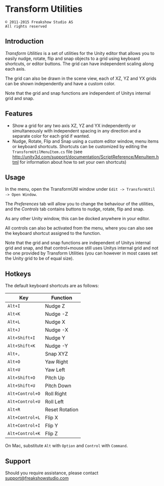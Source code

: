 
Transform Utilities
===================

    © 2011-2015 Freakshow Studio AS
    All rights reserved


Introduction
------------

*Transform Utilities* is a set of utilities for the Unity editor that allows you to easily nudge, rotate, flip and snap objects to a grid using keyboard shortcuts, or editor buttons. The grid can have independent scaling along each axis.

The grid can also be drawn in the scene view, each of XZ, YZ and YX grids can be shown independently and have a custom color.

Note that the grid and snap functions are independent of Unitys internal grid and snap.


Features
--------

 * Show a grid for any two axis XZ, YZ and YX independently or simultaneously with independent spacing in any direction and a separate color for each grid if wanted.
 * Nudge, Rotate, Flip and Snap using a custom editor window, menu items or keyboard shortcuts. Shortcuts can be customized by editing the ```TransformUtilMenuItem.cs``` file (see http://unity3d.com/support/documentation/ScriptReference/MenuItem.html for information about how to set your own shortcuts)


Usage
-----

In the menu, open the TransformUtil window under ```Edit -> TransformUtil -> Open Window```.

The *Preferences* tab will allow you to change the behaviour of the utilities, and the *Controls* tab contains buttons to nudge, rotate, flip and snap.

As any other Unity window, this can be docked anywhere in your editor.

All controls can also be activated from the menu, where you can also see the keyboard shortcut assigned to the function.

Note that the grid and snap functions are independent of Unitys internal grid and snap, and that control+mouse still uses Unitys internal grid and not the one provided by Transform Utilities (you can however in most cases set the Unity grid to be of equal size).

Hotkeys
-------

The default keyboard shortcuts are as follows:

| Key                       | Function           |
|---------------------------|--------------------|
| ```Alt+I```               | Nudge Z            |
| ```Alt+K```               | Nudge -Z           |
| ```Alt+L```               | Nudge X            |
| ```Alt+J```               | Nudge -X           |
| ```Alt+Shift+I```         | Nudge Y            |
| ```Alt+Shift+K```         | Nudge -Y           |
| ```Alt+,```               | Snap XYZ           |
| ```Alt+O```               | Yaw Right          |
| ```Alt+U```               | Yaw Left           |
| ```Alt+Shift+O```         | Pitch Up           |
| ```Alt+Shift+U```         | Pitch Down         |
| ```Alt+Control+O```       | Roll Right         |
| ```Alt+Control+U```       | Roll Left          |
| ```Alt+R```               | Reset Rotation     |
| ```Alt+Control+L```       | Flip X             |
| ```Alt+Control+I```       | Flip Y             |
| ```Alt+Control+K```       | Flip Z             |

On Mac, substitute ```Alt``` with ```Option``` and ```Control``` with ```Command```.


Support
-------

Should you require assistance, please contact <support@freakshowstudio.com>
